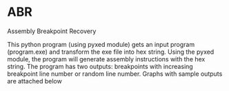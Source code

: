 # ABR
Assembly Breakpoint Recovery

This python program (using pyxed module) gets an input program (program.exe) and transform the exe file into hex string.
Using the pyxed module, the program will generate assembly instructions with the hex string.
The program has two outputs: breakpoints with increasing breakpoint line number or random line number.
Graphs with sample outputs are attached below
